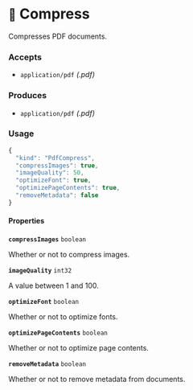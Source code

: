 # <small>:nut_and_bolt:</small> Compress

Compresses PDF documents.

### Accepts

  - `application/pdf` _(.pdf)_

### Produces

  - `application/pdf` _(.pdf)_

### Usage

```js
{
  "kind": "PdfCompress",
  "compressImages": true,
  "imageQuality": 50,
  "optimizeFont": true,
  "optimizePageContents": true,
  "removeMetadata": false
}
```
#### Properties

**`compressImages`**  `boolean`

Whether or not to compress images.


**`imageQuality`**  `int32`

A value between 1 and 100.


**`optimizeFont`**  `boolean`

Whether or not to optimize fonts.


**`optimizePageContents`**  `boolean`

Whether or not to optimize page contents.


**`removeMetadata`**  `boolean`

Whether or not to remove metadata from documents.


